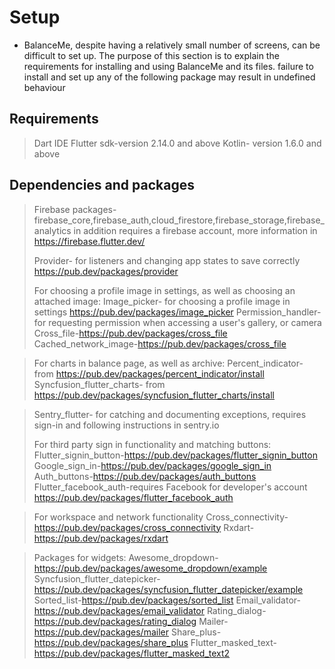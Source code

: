 
# Setup

* BalanceMe, despite having a relatively small number of screens, can be difficult to set up.
  The purpose of this section is to explain the requirements for installing and using BalanceMe and its files.
  failure to install and set up any of the following package may result in undefined behaviour


## Requirements
> Dart IDE
> Flutter sdk-version 2.14.0 and above 
> Kotlin- version 1.6.0 and above

## Dependencies and packages
> Firebase packages-firebase_core,firebase_auth,cloud_firestore,firebase_storage,firebase_analytics 
> in addition requires a firebase account, more information in https://firebase.flutter.dev/
> 
> Provider- for listeners and changing app states to save correctly https://pub.dev/packages/provider
> 
> For choosing a profile image in settings, as well as choosing an attached image:
> Image_picker- for choosing a profile image in settings https://pub.dev/packages/image_picker
> Permission_handler- for requesting permission when accessing a user's gallery, or camera
> Cross_file-https://pub.dev/packages/cross_file
>Cached_network_image-https://pub.dev/packages/cross_file


> For charts in balance page, as well as archive:
> Percent_indicator- from https://pub.dev/packages/percent_indicator/install
> Syncfusion_flutter_charts- from https://pub.dev/packages/syncfusion_flutter_charts/install

> Sentry_flutter- for catching and documenting exceptions, requires sign-in and following instructions in sentry.io
> 
> For third party sign in functionality and matching buttons:
> Flutter_signin_button-https://pub.dev/packages/flutter_signin_button
> Google_sign_in-https://pub.dev/packages/google_sign_in 
> Auth_buttons-https://pub.dev/packages/auth_buttons
> Flutter_facebook_auth-requires Facebook for developer's account https://pub.dev/packages/flutter_facebook_auth

>For workspace and network functionality
> Cross_connectivity-https://pub.dev/packages/cross_connectivity
> Rxdart-https://pub.dev/packages/rxdart


> Packages for widgets:
> Awesome_dropdown-https://pub.dev/packages/awesome_dropdown/example
> Syncfusion_flutter_datepicker-https://pub.dev/packages/syncfusion_flutter_datepicker/example
> Sorted_list-https://pub.dev/packages/sorted_list
> Email_validator-https://pub.dev/packages/email_validator
> Rating_dialog- https://pub.dev/packages/rating_dialog
> Mailer-https://pub.dev/packages/mailer
> Share_plus-https://pub.dev/packages/share_plus
> Flutter_masked_text-https://pub.dev/packages/flutter_masked_text2
